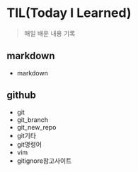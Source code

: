 # TIL(Today I Learned)

> 매일 배운 내용 기록



## markdown

* markdown

## github

* git
* git_branch
* git_new_repo
* git기타
* git명령어
* vim
* gitignore참고사이트

